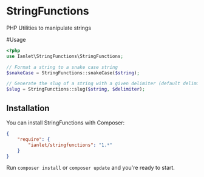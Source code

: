# StringFunctions

PHP Utilities to manipulate strings


#Usage

```php
<?php
use Ianlet\StringFunctions\StringFunctions;

// Format a string to a snake case string
$snakeCase = StringFunctions::snakeCase($string);

// Generate the slug of a string with a given delimiter (default delimiter is '-')
$slug = StringFunctions::slug($string, $delimiter);
```

## Installation


You can install StringFunctions with Composer:

```json
{
    "require": {
        "ianlet/stringfunctions": "1.*"
    }
}
```

Run `composer install` or `composer update` and you're ready to start.
